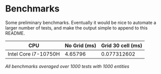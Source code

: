 # Benchmarks

Some preliminary benchmarks. Eventually it would be nice to automate a larger number of tests, and make the output simple to append to this README.



|CPU|No Grid (ms)|Grid 30 cell (ms)|
|---|---|---|
|Intel Core i7-10750H | 4.65796 | 0.077312602 |

*All benchmarks averaged over 1000 tests with 1000 entities*